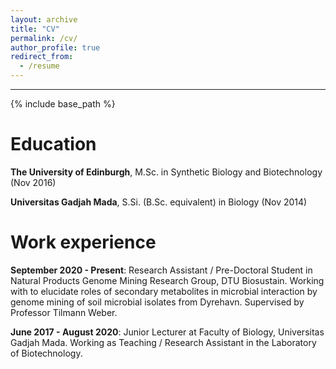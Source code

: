 ```yaml
---
layout: archive
title: "CV"
permalink: /cv/
author_profile: true
redirect_from:
  - /resume
---
```


***

{% include base_path %}

Education
======
**The University of Edinburgh**, M.Sc. in Synthetic Biology and Biotechnology (Nov 2016)

**Universitas Gadjah Mada**, S.Si. (B.Sc. equivalent) in Biology (Nov 2014)


Work experience
======
**September 2020 - Present**: Research Assistant / Pre-Doctoral Student in Natural Products Genome Mining Research Group, DTU Biosustain. Working with to elucidate roles of secondary metabolites in microbial interaction by genome mining of soil microbial isolates from Dyrehavn. Supervised by Professor Tilmann Weber.

**June 2017 - August 2020**: Junior Lecturer at Faculty of Biology, Universitas Gadjah Mada. Working as Teaching / Research Assistant in the Laboratory of Biotechnology.

<!--
Skills
======
* Skill 1
* Skill 2
  * Sub-skill 2.1
  * Sub-skill 2.2
  * Sub-skill 2.3
* Skill 3
  -->
  
<!--
Publications
======
  <ul>{% for post in site.publications %}
    {% include archive-single-cv.html %}
  {% endfor %}</ul>
  -->  
  
<!--
Talks
======
  <ul>{% for post in site.talks %}
    {% include archive-single-talk-cv.html %}
  {% endfor %}</ul>
  -->  
<!--
Teaching
======
  <ul>{% for post in site.teaching %}
    {% include archive-single-cv.html %}
  {% endfor %}</ul>
--> 
